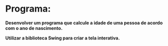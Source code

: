 <h1>Programa:</h1>

<b>Desenvolver um programa que calcule a idade de uma pessoa de acordo com o ano de nascimento.

Utilizar a biblioteca Swing para criar a tela interativa.
</b>

<img src = "">
